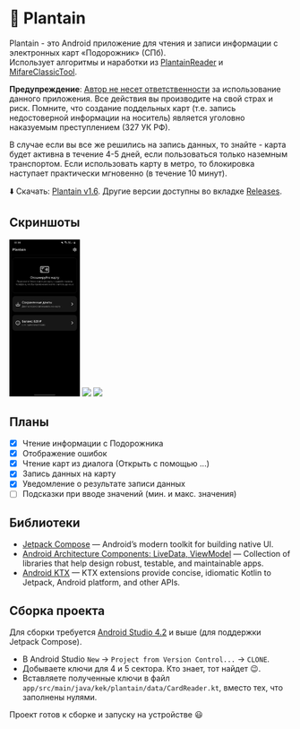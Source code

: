 # :leaves: Plantain

Plantain - это Android приложение для чтения и записи информации с электронных карт «Подорожник» (СПб).  
Использует алгоритмы и наработки из [PlantainReader](https://github.com/krikunts/plantainreader) и [MifareClassicTool](https://github.com/ikarus23/MifareClassicTool).

**Предупреждение**: 
[Автор не несет ответственности](https://github.com/enxy0/Plantain/blob/master/LICENSE) 
за использование данного приложения. Все действия вы производите на свой страх и риск. Помните, что создание поддельных карт (т.е. запись недостоверной информации на носитель) является уголовно наказуемым 
преступлением (327 УК РФ).

В случае если вы все же решились на запись данных, то знайте - карта будет активна в течение 4-5 дней, если пользоваться только наземным транспортом. Если использовать карту в метро, то блокировка наступает практически мгновенно (в течение 10 минут).

:arrow_down: Скачать: [Plantain v1.6](https://github.com/enxy0/Plantain/releases/tag/v1.6). Другие версии доступны во вкладке [Releases](https://github.com/enxy0/Plantain/releases).

## Скриншоты
<img  src="https://raw.githubusercontent.com/enxy0/Plantain/master/.github/home.jpg?raw=true"  width=25% /> <img  src="https://raw.githubusercontent.com/enxy0/Plantain/master/.github/info.jpg?raw=true"  width=25% /> <img  src="https://raw.githubusercontent.com/enxy0/Plantain/master/.github/edit.jpg?raw=true"  width=25% />

## Планы
-   [x] Чтение информации с Подорожника
-   [x] Отображение ошибок
-   [x] Чтение карт из диалога (Открыть с помощью ...)
-   [x] Запись данных на карту
-   [x] Уведомление о результате записи данных
-   [ ] Подсказки при вводе значений (мин. и макс. значения)

## Библиотеки
-   [Jetpack Compose](https://developer.android.com/jetpack/compose) — Android’s modern toolkit for building native UI.
-   [Android Architecture Components: LiveData, ViewModel](https://developer.android.com/topic/libraries/architecture) — Collection of libraries that help design robust, testable, and maintainable apps.
-   [Android KTX](https://developer.android.com/kotlin/ktx) — KTX extensions provide concise, idiomatic Kotlin to Jetpack, Android platform, and other APIs.

## Сборка проекта

Для сборки требуется [Android Studio 4.2](https://developer.android.com/studio/preview/index.html) и выше (для поддержки Jetpack Compose).
-   В Android Studio `New` → `Project from Version Control...` → `CLONE`.
-   Добываете ключи для 4 и 5 сектора. Кто знает, тот найдет :wink:.
-   Вставляете полученные ключи в файл `app/src/main/java/kek/plantain/data/CardReader.kt`, вместо тех, что заполнены нулями.

Проект готов к сборке и запуску на устройстве :smiley:
